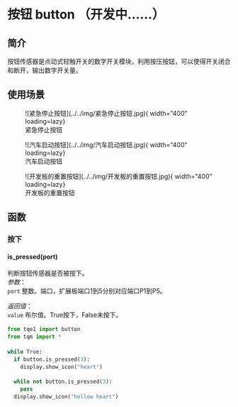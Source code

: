# 按钮 button （开发中……）

## 简介

按钮传感器是点动式轻触开关的数字开关模块，利用按压按钮，可以使得开关闭合和断开，输出数字开关量。

## 使用场景
<figure markdown>
  ![紧急停止按钮](../../img/紧急停止按钮.jpg){ width="400" loading=lazy}
  <figcaption>紧急停止按钮</figcaption>
</figure>
<figure markdown>
  ![汽车启动按钮](../../img/汽车启动按钮.jpg){ width="400" loading=lazy}
  <figcaption>汽车启动按钮</figcaption>
</figure>
<figure markdown>
  ![开发板的重置按钮](../../img/开发板的重置按钮.jpg){ width="400" loading=lazy}
  <figcaption>开发板的重置按钮</figcaption>
</figure>

## 函数

### 按下

#### is_pressed(port)

判断按钮传感器是否被按下。<br>
*参数*：<br>
`port` 整数。端口，扩展板端口1到5分别对应端口P1到P5。</br>

*返回值*：<br>
`value` 布尔值。True按下，False未按下。

```py title="pressButton&release.py" linenums="1" hl_lines="5 8"
from tqe1 import button
from tqm import *

while True:
  if button.is_pressed(3):
    display.show_icon("heart")

  while not button.is_pressed(3):
    pass
  display.show_icon("hollow heart")
```

